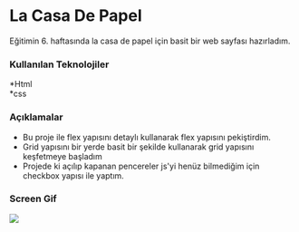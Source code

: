 # La Casa De Papel
Eğitimin 6. haftasında la casa de papel için basit bir web sayfası hazırladım.
<h3>Kullanılan Teknolojiler</h3>
*Html <br>
*css

<h3>Açıklamalar</h3>
<ul>
<li>Bu proje ile flex yapısını detaylı kullanarak flex yapısını pekiştirdim. </li>
<li>Grid yapısını bir yerde basit bir şekilde  kullanarak grid yapısını keşfetmeye başladım </li>
<li>Projede ki açılıp kapanan pencereler js'yi henüz bilmediğim için checkbox yapısı ile yaptım.</li>
</ul>
<h3>Screen Gif</h3>
<img src="images/screen.gif">

